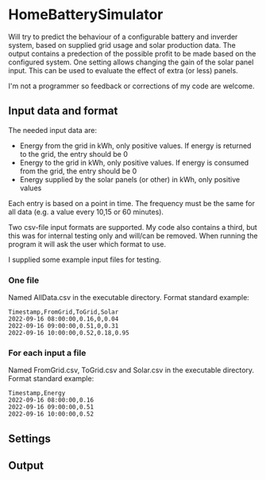 # HomeBatterySimulator
Will try to predict the behaviour of a configurable battery and inverder system, based on supplied grid usage and solar production data.
The output contains a predection of the possible profit to be made based on the configured system.
One setting allows changing the gain of the solar panel input. This can be used to evaluate the effect of extra (or less) panels.

I'm not a programmer so feedback or corrections of my code are welcome.

## Input data and format
The needed input data are:
- Energy from the grid in kWh, only positive values. If energy is returned to the grid, the entry should be 0
- Energy to the grid in kWh, only positive values. If energy is consumed from the grid, the entry should be 0
- Energy supplied by the solar panels (or other) in kWh, only positive values

Each entry is based on a point in time. The frequency must be the same for all data (e.g. a value every 10,15 or 60 minutes).

Two csv-file input formats are supported. My code also contains a third, but this was for internal testing only and will/can be removed.
When running the program it will ask the user which format to use.

I supplied some example input files for testing.
### One file
Named AllData.csv in the executable directory.
Format standard example:
```
Timestamp,FromGrid,ToGrid,Solar
2022-09-16 08:00:00,0.16,0,0.04
2022-09-16 09:00:00,0.51,0,0.31
2022-09-16 10:00:00,0.52,0.18,0.95
```
### For each input a file
Named FromGrid.csv, ToGrid.csv and Solar.csv in the executable directory.
Format standard example:
```
Timestamp,Energy
2022-09-16 08:00:00,0.16
2022-09-16 09:00:00,0.51
2022-09-16 10:00:00,0.52
```
## Settings

## Output
